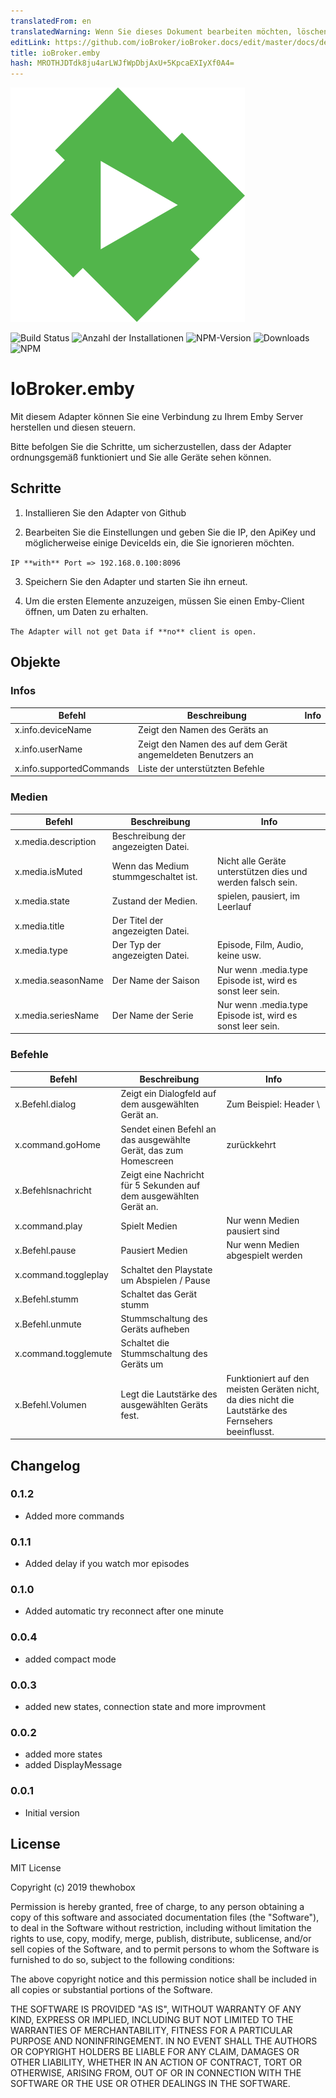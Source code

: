 ```yaml
---
translatedFrom: en
translatedWarning: Wenn Sie dieses Dokument bearbeiten möchten, löschen Sie bitte das Feld "translationsFrom". Andernfalls wird dieses Dokument automatisch erneut übersetzt
editLink: https://github.com/ioBroker/ioBroker.docs/edit/master/docs/de/adapterref/iobroker.emby/README.md
title: ioBroker.emby
hash: MROTHJDTdk8ju4arLWJfWpDbjAxU+5KpcaEXIyXf0A4=
---
```

![Logo](../../../en/adapterref/iobroker.emby/admin/emby.png)

![Build Status](https://travis-ci.org/thewhobox/ioBroker.emby.svg?branch=master)
![Anzahl der Installationen](http://iobroker.live/badges/emby-stable.svg)
![NPM-Version](http://img.shields.io/npm/v/iobroker.emby.svg)
![Downloads](https://img.shields.io/npm/dm/iobroker.emby.svg)
![NPM](https://nodei.co/npm/iobroker.emby.png?downloads=true)

# IoBroker.emby
Mit diesem Adapter können Sie eine Verbindung zu Ihrem Emby Server herstellen und diesen steuern.

Bitte befolgen Sie die Schritte, um sicherzustellen, dass der Adapter ordnungsgemäß funktioniert und Sie alle Geräte sehen können.

## Schritte
1. Installieren Sie den Adapter von Github

2. Bearbeiten Sie die Einstellungen und geben Sie die IP, den ApiKey und möglicherweise einige DeviceIds ein, die Sie ignorieren möchten.

```IP **with** Port => 192.168.0.100:8096```

3. Speichern Sie den Adapter und starten Sie ihn erneut.

4. Um die ersten Elemente anzuzeigen, müssen Sie einen Emby-Client öffnen, um Daten zu erhalten.

```The Adapter will not get Data if **no** client is open.```

## Objekte
### Infos
| Befehl | Beschreibung | Info |
| ------------- | ------------- | ------------- |
| x.info.deviceName | Zeigt den Namen des Geräts an |
| x.info.userName | Zeigt den Namen des auf dem Gerät angemeldeten Benutzers an |
| x.info.supportedCommands | Liste der unterstützten Befehle | |

### Medien
| Befehl | Beschreibung | Info |
| ------------- | ------------- | ------------- |
| x.media.description | Beschreibung der angezeigten Datei. | |
| x.media.isMuted | Wenn das Medium stummgeschaltet ist. | Nicht alle Geräte unterstützen dies und werden falsch sein. |
| x.media.state | Zustand der Medien. | spielen, pausiert, im Leerlauf |
| x.media.title | Der Titel der angezeigten Datei. | |
| x.media.type | Der Typ der angezeigten Datei. | Episode, Film, Audio, keine usw. |
| x.media.seasonName | Der Name der Saison | Nur wenn .media.type Episode ist, wird es sonst leer sein. |
| x.media.seriesName | Der Name der Serie | Nur wenn .media.type Episode ist, wird es sonst leer sein. |

### Befehle
| Befehl | Beschreibung | Info |
| ------------- | ------------- | ------------- |
| x.Befehl.dialog | Zeigt ein Dialogfeld auf dem ausgewählten Gerät an. | Zum Beispiel: Header \ | Ein Teil des Textes (wenn kein Header angegeben ist, ist ioBroker Header) |
| x.command.goHome | Sendet einen Befehl an das ausgewählte Gerät, das zum Homescreen | zurückkehrt |
| x.Befehlsnachricht | Zeigt eine Nachricht für 5 Sekunden auf dem ausgewählten Gerät an. | |
| x.command.play | Spielt Medien | Nur wenn Medien pausiert sind |
| x.Befehl.pause | Pausiert Medien | Nur wenn Medien abgespielt werden |
| x.command.toggleplay | Schaltet den Playstate um Abspielen / Pause |
| x.Befehl.stumm | Schaltet das Gerät stumm |
| x.Befehl.unmute | Stummschaltung des Geräts aufheben |
| x.command.togglemute | Schaltet die Stummschaltung des Geräts um |
| x.Befehl.Volumen | Legt die Lautstärke des ausgewählten Geräts fest. | Funktioniert auf den meisten Geräten nicht, da dies nicht die Lautstärke des Fernsehers beeinflusst. |

## Changelog

### 0.1.2
* Added more commands

### 0.1.1
* Added delay if you watch mor episodes

### 0.1.0
* Added automatic try reconnect after one minute

### 0.0.4
* added compact mode

### 0.0.3
* added new states, connection state and more improvment


### 0.0.2
* added more states
* added DisplayMessage

### 0.0.1
* Initial version

## License

MIT License

Copyright (c) 2019 thewhobox

Permission is hereby granted, free of charge, to any person obtaining a copy
of this software and associated documentation files (the "Software"), to deal
in the Software without restriction, including without limitation the rights
to use, copy, modify, merge, publish, distribute, sublicense, and/or sell
copies of the Software, and to permit persons to whom the Software is
furnished to do so, subject to the following conditions:

The above copyright notice and this permission notice shall be included in all
copies or substantial portions of the Software.

THE SOFTWARE IS PROVIDED "AS IS", WITHOUT WARRANTY OF ANY KIND, EXPRESS OR
IMPLIED, INCLUDING BUT NOT LIMITED TO THE WARRANTIES OF MERCHANTABILITY,
FITNESS FOR A PARTICULAR PURPOSE AND NONINFRINGEMENT. IN NO EVENT SHALL THE
AUTHORS OR COPYRIGHT HOLDERS BE LIABLE FOR ANY CLAIM, DAMAGES OR OTHER
LIABILITY, WHETHER IN AN ACTION OF CONTRACT, TORT OR OTHERWISE, ARISING FROM,
OUT OF OR IN CONNECTION WITH THE SOFTWARE OR THE USE OR OTHER DEALINGS IN THE
SOFTWARE.